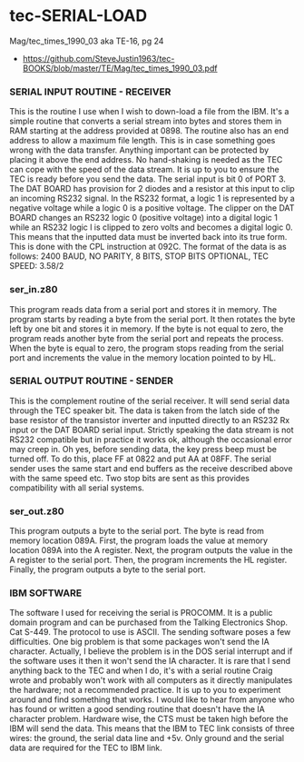 # tec-SERIAL-LOAD
Mag/tec_times_1990_03  aka TE-16, pg 24
- https://github.com/SteveJustin1963/tec-BOOKS/blob/master/TE/Mag/tec_times_1990_03.pdf

### SERIAL INPUT ROUTINE - RECEIVER
This is the routine I use when I wish to down-load a file from the IBM. It's a simple routine that converts a serial stream into bytes and stores them in RAM starting at the address provided at 0898. The routine also has an end address to allow a maximum file length. This is in case something goes wrong with the data transfer. Anything important can be protected by placing it above the end address. No hand-shaking is needed as the TEC can cope with the speed of the data stream. It is up to you to ensure the TEC is ready before you send the data. The serial input is bit 0 of PORT 3. The DAT BOARD has provision for 2 diodes and a resistor at this input to clip an incoming RS232 signal. In the RS232 format, a logic 1 is represented by a negative voltage while a logic 0 is a positive voltage. The clipper on the DAT BOARD changes an RS232 logic 0 (positive voltage) into a digital logic 1 while an RS232 logic l is clipped to zero volts and becomes a digital logic 0. This means that the inputted data must be inverted back into its true form. This is done with the CPL instruction at 092C. The format of the data is as follows: 2400 BAUD, NO PARITY, 8 BITS, STOP BITS OPTIONAL, TEC SPEED: 3.58/2 

### ser_in.z80
This program reads data from a serial port and stores it in memory. The program starts by reading a byte from the serial port. It then rotates the byte left by one bit and stores it in memory. If the byte is not equal to zero, the program reads another byte from the serial port and repeats the process. When the byte is equal to zero, the program stops reading from the serial port and increments the value in the memory location pointed to by HL.

### SERIAL OUTPUT ROUTINE - SENDER
This is the complement routine of the serial receiver. It will send serial data through the TEC speaker bit. The data is taken from the latch side of the base resistor of the transistor inverter and inputted directly to an RS232 Rx input or the DAT BOARD serial input. Strictly speaking the data stream is not RS232 compatible but in practice it works ok, although the occasional error may creep in. Oh yes, before sending data, the key press beep must be turned off. To do this, place FF at 0822 and put AA at 08FF. The serial sender uses the same start and end buffers as the receive described above with the same speed etc. Two stop bits are sent as this provides compatibility with all serial systems. 

### ser_out.z80
This program outputs a byte to the serial port. The byte is read from memory location 089A. First, the program loads the value at memory location 089A into the A register. Next, the program outputs the value in the A register to the serial port. Then, the program increments the HL register. Finally, the program outputs a byte to the serial port.

### IBM SOFTWARE
The software I used for receiving the serial is PROCOMM. It is a public domain program and can be purchased from the Talking Electronics Shop. Cat S-449. The protocol to use is ASCII. The sending software poses a few difficulties. One big problem is that some packages won't send the IA character. Actually, I believe the problem is in the DOS serial interrupt and if the software uses it then it won't send the IA character. It is rare that I send anything back to the TEC and when I do, it's with a serial routine Craig wrote and probably won't work with all computers as it directly manipulates the hardware; not a recommended practice. It is up to you to experiment around and find something that works. I would like to hear from anyone who has found or written a good sending routine that doesn't have the IA character problem. Hardware wise, the CTS must be taken high before the IBM will send the data. This means that the IBM to TEC link consists of three wires: the ground, the serial data line and +5v. Only ground and the serial data are required for the TEC to IBM link. 

